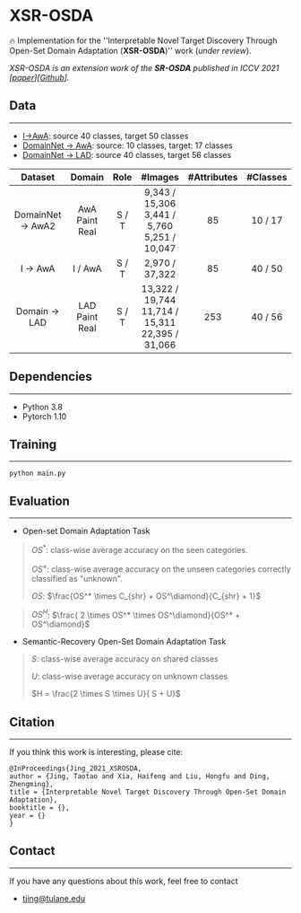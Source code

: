 # XSR-OSDA
:fire: Implementation for the ''Interpretable Novel Target Discovery Through Open-Set Domain Adaptation (**XSR-OSDA**)'' work (*under review*).

*XSR-OSDA is an extension work of the **SR-OSDA** published in ICCV 2021 [[paper](https://openaccess.thecvf.com/content/ICCV2021/papers/Jing_Towards_Novel_Target_Discovery_Through_Open-Set_Domain_Adaptation_ICCV_2021_paper.pdf)][[Github](https://github.com/scottjingtt/SROSDA/tree/main)].*

## Data
---
- [I->AwA](./data/I2AwA/dataset_info.txt): source 40 classes, target 50 classes
- [DomainNet -> AwA](./data/D2AwA/classes.txt): source: 10 classes, target: 17 classes
- [DomainNet -> LAD](./data/D2LAD/classes.txt): source 40 classes, target 56 classes

|Dataset|Domain|Role|#Images|#Attributes|#Classes|
|:-:|:-:|:-:|:-:|:-:|:-:|
|DomainNet $\rightarrow$ AwA2|AwA <br> Paint <br> Real|S / T|9,343 / 15,306 <br> 3,441 / 5,760 <br> 5,251 / 10,047|85|10 / 17|
|I $\rightarrow$ AwA         |I / AwA | S / T | 2,970 / 37,322 | 85 | 40 / 50 |
|Domain $\rightarrow$ LAD| LAD <br> Paint <br> Real | S / T | 13,322 / 19,744 <br> 11,714 / 15,311 <br> 22,395 / 31,066 | 253 | 40 / 56 |


## Dependencies
---
- Python 3.8
- Pytorch 1.10


## Training
---
```shell
python main.py
```

## Evaluation
---

- Open-set Domain Adaptation Task

> $OS^*$: class-wise average accuracy on the seen categories.
>
> $OS^\diamond$: class-wise average accuracy on the unseen categories correctly classified as "unknown".
>
> $OS$: $\frac{OS^* \times C_{shr} + OS^\diamond}{C_{shr} + 1}$

> $OS^{H}$: $\frac{ 2 \times OS^* \times OS^\diamond}{OS^* + OS^\diamond}$

- Semantic-Recovery Open-Set Domain Adaptation Task

> $S$: class-wise average accuracy on shared classes
>
> $U$: class-wise average accuracy on unknown classes
>
> $H = \frac{2 \times S \times U}{ S + U}$

## Citation
---
If you think this work is interesting, please cite:
```
@InProceedings{Jing_2021_XSROSDA,
author = {Jing, Taotao and Xia, Haifeng and Liu, Hongfu and Ding, Zhengming},
title = {Interpretable Novel Target Discovery Through Open-Set Domain Adaptation},
booktitle = {},
year = {}
}
```

## Contact
---
If you have any questions about this work, feel free to contact
- tjing@tulane.edu

